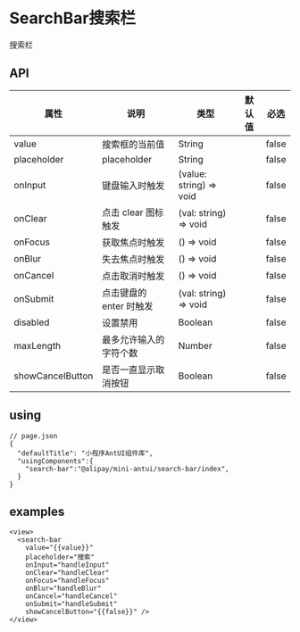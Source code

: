 # SearchBar搜索栏

搜索栏

## API

| 属性 | 说明 | 类型 | 默认值 | 必选 |
|----|----|----|----|----|
| value | 搜索框的当前值 | String |  | false |
| placeholder | placeholder | String | | false |
| onInput | 键盘输入时触发 | (value: string) => void | | false |
| onClear | 点击 clear 图标触发 | (val: string) => void | | false |
| onFocus | 获取焦点时触发	| () => void | | false |
| onBlur | 失去焦点时触发 | () => void | | false |
| onCancel | 点击取消时触发 | () => void | | false |
| onSubmit | 点击键盘的 enter 时触发 | (val: string) => void | | false |
| disabled | 设置禁用 | Boolean | | false |
| maxLength | 最多允许输入的字符个数 | Number | | false |
| showCancelButton | 是否一直显示取消按钮 | Boolean | | false |

## using

```
// page.json
{
  "defaultTitle": "小程序AntUI组件库",
  "usingComponents":{
    "search-bar":"@alipay/mini-antui/search-bar/index",
  }
}
```

## examples

```axml
<view>
  <search-bar
    value="{{value}}"
    placeholder="搜索"
    onInput="handleInput"
    onClear="handleClear"
    onFocus="handleFocus"
    onBlur="handleBlur"
    onCancel="handleCancel"
    onSubmit="handleSubmit"
    showCancelButton="{{false}}" />
</view>
```
